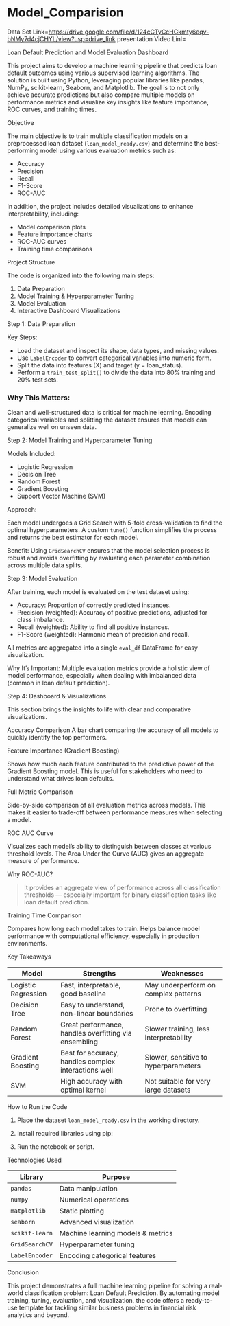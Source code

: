 # Model_Comparision

Data Set Link=https://drive.google.com/file/d/124cCTyCcHGkmty6eqv-bNMy7d4cjCHYL/view?usp=drive_link
presentation Video Linl=





 Loan Default Prediction and Model Evaluation Dashboard

This project aims to develop a machine learning pipeline that predicts loan default outcomes using various supervised learning algorithms. The solution is built using Python, leveraging popular libraries like pandas, NumPy, scikit-learn, Seaborn, and Matplotlib. The goal is to not only achieve accurate predictions but also compare multiple models on performance metrics and visualize key insights like feature importance, ROC curves, and training times.



 Objective

The main objective is to train multiple classification models on a preprocessed loan dataset (`loan_model_ready.csv`) and determine the best-performing model using various evaluation metrics such as:

- Accuracy
- Precision
- Recall
- F1-Score
- ROC-AUC

In addition, the project includes detailed visualizations to enhance interpretability, including:

- Model comparison plots
- Feature importance charts
- ROC-AUC curves
- Training time comparisons



 Project Structure

The code is organized into the following main steps:

1. Data Preparation
2. Model Training & Hyperparameter Tuning
3. Model Evaluation
4. Interactive Dashboard Visualizations


 Step 1: Data Preparation



 Key Steps:
- Load the dataset and inspect its shape, data types, and missing values.
- Use `LabelEncoder` to convert categorical variables into numeric form.
- Split the data into features (X) and target (y = loan_status).
- Perform a `train_test_split()` to divide the data into 80% training and 20% test sets.

### Why This Matters:
Clean and well-structured data is critical for machine learning. Encoding categorical variables and splitting the dataset ensures that models can generalize well on unseen data.



Step 2: Model Training and Hyperparameter Tuning

 Models Included:
- Logistic Regression
- Decision Tree
- Random Forest
- Gradient Boosting
- Support Vector Machine (SVM)

Approach:



Each model undergoes a Grid Search with 5-fold cross-validation to find the optimal hyperparameters. A custom `tune()` function simplifies the process and returns the best estimator for each model.

 Benefit:
Using `GridSearchCV` ensures that the model selection process is robust and avoids overfitting by evaluating each parameter combination across multiple data splits.



Step 3: Model Evaluation

After training, each model is evaluated on the test dataset using:

- Accuracy: Proportion of correctly predicted instances.
- Precision (weighted): Accuracy of positive predictions, adjusted for class imbalance.
- Recall (weighted): Ability to find all positive instances.
- F1-Score (weighted): Harmonic mean of precision and recall.

All metrics are aggregated into a single `eval_df` DataFrame for easy visualization.



Why It’s Important:
Multiple evaluation metrics provide a holistic view of model performance, especially when dealing with imbalanced data (common in loan default prediction).



Step 4: Dashboard & Visualizations

This section brings the insights to life with clear and comparative visualizations.


 Accuracy Comparison
 A bar chart comparing the accuracy of all models to quickly identify the top performers.


Feature Importance (Gradient Boosting)

Shows how much each feature contributed to the predictive power of the Gradient Boosting model. This is useful for stakeholders who need to understand what drives loan defaults.


 Full Metric Comparison

 Side-by-side comparison of all evaluation metrics across models. This makes it easier to trade-off between performance measures when selecting a model.



ROC AUC Curve

Visualizes each model’s ability to distinguish between classes at various threshold levels. The Area Under the Curve (AUC) gives an aggregate measure of performance.

Why ROC-AUC?
> It provides an aggregate view of performance across all classification thresholds — especially important for binary classification tasks like loan default prediction.



Training Time Comparison

Compares how long each model takes to train. Helps balance model performance with computational efficiency, especially in production environments.



Key Takeaways

| Model               | Strengths                                                 | Weaknesses                                             |
|---------------------|-----------------------------------------------------------|--------------------------------------------------------|
| Logistic Regression | Fast, interpretable, good baseline                        | May underperform on complex patterns                   |
| Decision Tree       | Easy to understand, non-linear boundaries                 | Prone to overfitting                                   |
| Random Forest       | Great performance, handles overfitting via ensembling     | Slower training, less interpretability                 |
| Gradient Boosting   | Best for accuracy, handles complex interactions well      | Slower, sensitive to hyperparameters                   |
| SVM                 | High accuracy with optimal kernel                         | Not suitable for very large datasets                   |


How to Run the Code

1. Place the dataset `loan_model_ready.csv` in the working directory.
2. Install required libraries using pip:



3. Run the notebook or script.





Technologies Used

| Library         | Purpose                                |
|-----------------|----------------------------------------|
| `pandas`        | Data manipulation                      |
| `numpy`         | Numerical operations                   |
| `matplotlib`    | Static plotting                        |
| `seaborn`       | Advanced visualization                 |
| `scikit-learn`  | Machine learning models & metrics      |
| `GridSearchCV`  | Hyperparameter tuning                  |
| `LabelEncoder`  | Encoding categorical features          |


 Conclusion

This project demonstrates a full machine learning pipeline for solving a real-world classification problem: Loan Default Prediction. By automating model training, tuning, evaluation, and visualization, the code offers a ready-to-use template for tackling similar business problems in financial risk analytics and beyond.


